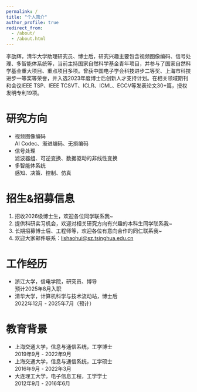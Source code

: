 ```yaml
---
permalink: /
title: "个人简介"
author_profile: true
redirect_from: 
  - /about/
  - /about.html
---
```


李劭辉，清华大学助理研究员、博士后，研究兴趣主要包含视频图像编码、信号处理、多智能体系统等，当前主持国家自然科学基金青年项目，并参与了国家自然科学基金重大项目、重点项目多项。曾获中国电子学会科技进步二等奖、上海市科技进步一等奖等荣誉，并入选2023年度博士后创新人才支持计划。在相关领域期刊和会议IEEE TSP、IEEE TCSVT、ICLR、ICML、ECCV等发表论文30+篇，授权发明专利19项。

研究方向
======
- 视频图像编码\
  AI Codec、渐进编码、无损编码
- 信号处理\
  滤波器组、可逆变换、数据驱动的非线性变换
- 多智能体系统\
  感知、决策、控制、仿真

招生&招募信息
======
1. 招收2026级博士生，欢迎各位同学联系我~
2. 提供科研实习机会，欢迎对相关研究方向有兴趣的本科生同学联系我~
3. 长期招募博士后、工程师等，欢迎各位有意向合作的同仁联系我~
4. 欢迎大家邮件联系：lishaohui@sz.tsinghua.edu.cn

工作经历
======
- 浙江大学，信电学院，研究员、博导\
  预计2025年8月入职
- 清华大学，计算机科学与技术流动站，博士后\
  2022年12月 - 2025年7月（预计）


教育背景
======
- 上海交通大学，信息与通信系统，工学博士\
  2019年9月 - 2022年9月
- 上海交通大学，信息与通信系统，工学硕士\
  2016年9月 - 2022年3月
- 大连理工大学，电子信息工程，工学学士\
  2012年9月 - 2016年6月

